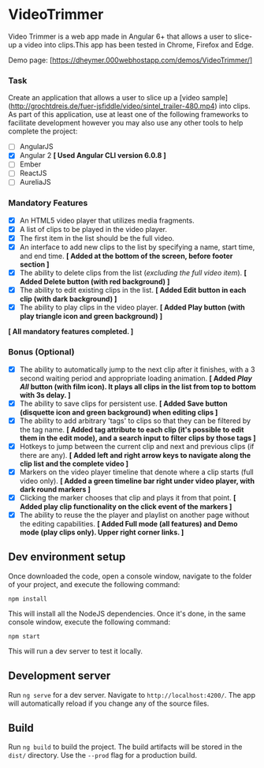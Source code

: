 # VideoTrimmer

Video Trimmer is a web app made in Angular 6+ that allows a user to slice-up a video into clips.This app has been tested in Chrome, Firefox and Edge.

Demo page: [https://dheymer.000webhostapp.com/demos/VideoTrimmer/] 

### Task
Create an application that allows a user to slice up a [video sample] (http://grochtdreis.de/fuer-jsfiddle/video/sintel_trailer-480.mp4) into clips. As part of this application, use at least one of the following frameworks to facilitate development however you may also use any other tools to help complete the project:

- [ ] AngularJS
- [x] Angular 2 **\[ Used Angular CLI version 6.0.8 \]**
- [ ] Ember
- [ ] ReactJS
- [ ] AureliaJS

### Mandatory Features
- [x] An HTML5 video player that utilizes media fragments.
- [x] A list of clips to be played in the video player.
- [x] The first item in the list should be the full video.
- [x] An interface to add new clips to the list by specifying a name, start time, and end time. **\[ Added at the bottom of the screen, before footer section \]**
- [x] The ability to delete clips from the list (*excluding the full video item*). **\[ Added Delete button (with red background) \]**
- [x] The ability to edit existing clips in the list. **\[ Added Edit button in each clip (with dark background) \]**
- [x] The ability to play clips in the video player. **\[ Added Play button (with play triangle icon and green background) \]**

**\[ All mandatory features completed. \]**

### Bonus (Optional)
- [x] The ability to automatically jump to the next clip after it finishes, with a 3 second waiting period and appropriate loading animation. **\[ Added *Play All* button (with film icon). It plays all clips in the list from top to bottom with 3s delay. \]**
- [x] The ability to save clips for persistent use. **\[ Added Save button (disquette icon and green background) when editing clips \]**
- [x] The ability to add arbitrary 'tags' to clips so that they can be filtered by the tag name. **\[ Added tag attribute to each clip (it's possible to edit them in the edit mode), and a search input to filter clips by those tags \]**
- [x] Hotkeys to jump between the current clip and next and previous clips (if there are any). **\[ Added left and right arrow keys to navigate along the clip list and the complete video \]**
- [x] Markers on the video player timeline that denote where a clip starts (full video only). **\[ Added a green timeline bar right under video player, with dark round markers \]**
- [x] Clicking the marker chooses that clip and plays it from that point. **\[ Added play clip functionality on the click event of the markers \]**
- [x] The ability to reuse the the player and playlist on another page without the editing capabilities. **\[ Added Full mode (all features) and Demo mode (play clips only). Upper right corner links. \]**

## Dev environment setup
Once downloaded the code, open a console window, navigate to the folder of your project, and execute the following command:

`npm install`

This will install all the NodeJS dependencies. Once it's done, in the same console window, execute the following command:

`npm start`

This will run a dev server to test it locally.

## Development server

Run `ng serve` for a dev server. Navigate to `http://localhost:4200/`. The app will automatically reload if you change any of the source files.

## Build

Run `ng build` to build the project. The build artifacts will be stored in the `dist/` directory. Use the `--prod` flag for a production build.
